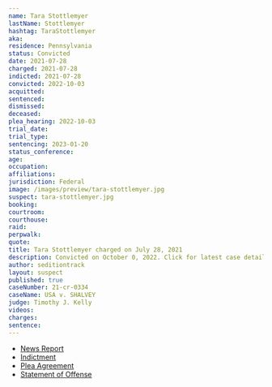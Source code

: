 ```yaml
---
name: Tara Stottlemyer
lastName: Stottlemyer
hashtag: TaraStottlemyer
aka:
residence: Pennsylvania
status: Convicted
date: 2021-07-28
charged: 2021-07-28
indicted: 2021-07-28
convicted: 2022-10-03
acquitted:
sentenced:
dismissed:
deceased:
plea_hearing: 2022-10-03
trial_date:
trial_type:
sentencing: 2023-01-20
status_conference:
age:
occupation:
affiliations:
jurisdiction: Federal
image: /images/preview/tara-stottlemyer.jpg
suspect: tara-stottlemyer.jpg
booking:
courtroom:
courthouse:
raid:
perpwalk:
quote:
title: Tara Stottlemyer charged on July 28, 2021
description: Convicted on October 0, 2022. Click for latest case details.
author: seditiontrack
layout: suspect
published: true
caseNumber: 21-cr-0334
caseName: USA v. SHALVEY
judge: Timothy J. Kelly
videos:
charges:
sentence:
---
```

- [News Report](https://www.theintelligencer.net/news/community/2021/09/wife-of-former-wheeling-man-charged-in-capitol-riot-also-arrested/)
- [Indictment](https://www.justice.gov/usao-dc/case-multi-defendant/file/1473431/download)
- [Plea Agreement](https://www.justice.gov/usao-dc/case-multi-defendant/file/1540336/download)
- [Statement of Offense](https://www.justice.gov/usao-dc/case-multi-defendant/file/1540341/download)
